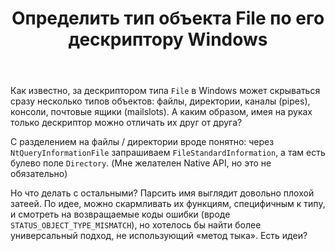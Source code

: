 ﻿---
title: "Определить тип объекта File по его дескриптору Windows"
se.owner.user_id: 6912
se.owner.display_name: "diversenok"
se.owner.link: "https://ru.stackoverflow.com/users/6912/diversenok"
se.link: "https://ru.stackoverflow.com/questions/814638/%d0%9e%d0%bf%d1%80%d0%b5%d0%b4%d0%b5%d0%bb%d0%b8%d1%82%d1%8c-%d1%82%d0%b8%d0%bf-%d0%be%d0%b1%d1%8a%d0%b5%d0%ba%d1%82%d0%b0-file-%d0%bf%d0%be-%d0%b5%d0%b3%d0%be-%d0%b4%d0%b5%d1%81%d0%ba%d1%80%d0%b8%d0%bf%d1%82%d0%be%d1%80%d1%83-windows"
se.question_id: 814638
se.post_type: question
se.score: 1
---
<p>Как известно, за дескриптором типа <code>File</code> в Windows может скрываться сразу несколько типов объектов: файлы, директории, каналы (pipes), консоли, почтовые ящики (mailslots). А каким образом, имея на руках только дескриптор можно отличать их друг от друга?</p>

<p>С разделением на файлы / директории вроде понятно: через <code>NtQueryInformationFile</code> запрашиваем <code>FileStandardInformation</code>, а там есть булево поле <code>Directory</code>. (Мне желателен Native API, но это не обязательно)</p>

<p>Но что делать с остальными? Парсить имя выглядит довольно плохой затеей. По идее, можно скармливать их функциям, специфичным к типу, и смотреть на возвращаемые коды ошибки (вроде <code>STATUS_OBJECT_TYPE_MISMATCH</code>), но хотелось бы найти более универсальный подход, не использующий «метод тыка». Есть идеи?</p>
